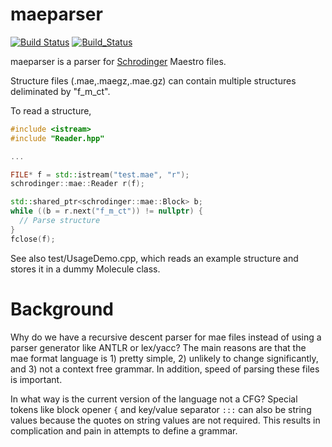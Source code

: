 # maeparser
[![Build Status](https://travis-ci.org/schrodinger/maeparser.svg?branch=master)](https://travis-ci.org/schrodinger/maeparser)
[![Build_Status](https://ci.appveyor.com/api/projects/status/github/schrodinger/maeparser?branch=master&svg=true)](https://ci.appveyor.com/project/torcolvin/maeparser)

maeparser is a parser for [Schrodinger](https://www.schrodinger.com/) Maestro
files.

Structure files (.mae,.maegz,.mae.gz) can contain multiple structures
deliminated by "f_m_ct".

To read a structure,

```C++
#include <istream>
#include "Reader.hpp"

...

FILE* f = std::istream("test.mae", "r");
schrodinger::mae::Reader r(f);

std::shared_ptr<schrodinger::mae::Block> b;
while ((b = r.next("f_m_ct")) != nullptr) {
  // Parse structure
}
fclose(f);
```

See also test/UsageDemo.cpp, which reads an example structure and
stores it in a dummy Molecule class.

Background
==========

Why do we have a recursive descent parser for mae files instead of using a
parser generator like ANTLR or lex/yacc? The main reasons are that the mae
format language is 1) pretty simple, 2) unlikely to change significantly,
and 3) not a context free grammar. In addition, speed of parsing these
files is important.

In what way is the current version of the language not a CFG? Special tokens
like block opener `{` and key/value separator `:::` can also be string
values because the quotes on string values are not required. This results in
complication and pain in attempts to define a grammar.


